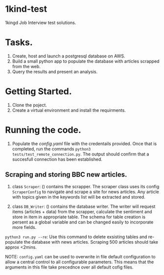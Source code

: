 # 1kind-test
1kingd Job Interview test solutions.

# Tasks. 

1. Create, host and launch a postgresql database on AWS.
2. Build a small python app to populate the database with articles scrapped from the web.
3. Query the results and present an analysis.

# Getting Started.

1. Clone the poject. 
2. Create a virtual environment and install the requirments.

# Running the code.

1. Populate the *config.yaml* file with the credentails provided. Once that is completed, run the commands `python3 tests/test_remote_connection.py`. The output should confirm that a succesfull connection has been established. 

## Scraping and storing BBC new articles.

1. class `Scraper`: () contains the scrapper. The scraper class uses its config `ScraperConfig` to navigate and scrape a site for news articles. Any article with topics given in the keywords list will be extracted and stored. 

2. class `DB_Writer`: () contains the database writer. The writer will request items (articles + data) from the scrapper, calculate the sentiment and store in item in appropriate table. The schema for table creation is persent as a global variable and can be changed easily to incorporate more fields.


`python3 run.py --re`: Use this command to delete exsisting tables and re-populate the database with news articles. Scraping 500 articles should take approx <2mins.  


NOTE: `config.yaml` can be used to overwrite in file default configuration to allow a central control to all configurable parameters. This means that the arguments in this file take precednce over all default cofig files. 
